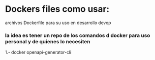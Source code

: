 # Dockers files como usar:
archivos Dockerfile para su uso en desarrollo devop


### la idea es tener un repo de los comandos d docker para uso personal y de quienes lo necesiten


1.-  docker openapi-generator-cli
